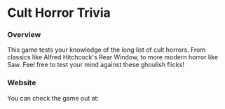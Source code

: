 # Cult Horror Trivia

### Overview

This game tests your knowledge of the long list of cult horrors.  From classics like Alfred Hitchcock's Rear Window, to more modern horror like Saw.  Feel free to test your mind against these ghoulish flicks!

### Website

You can check the game out at: 